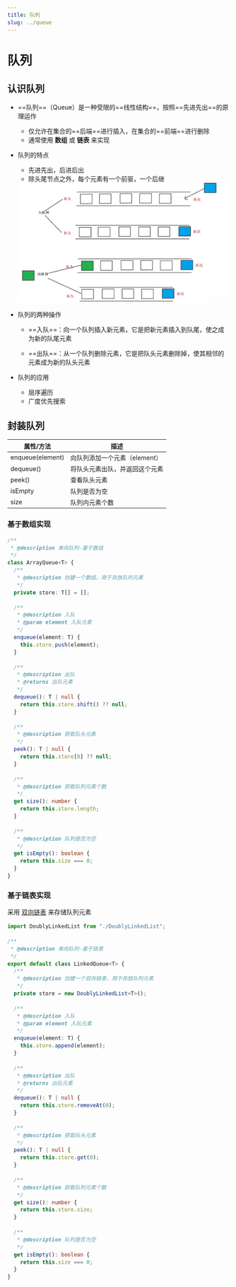 ```yaml
---
title: 队列
slug: ../queue
---
```

# 队列

## 认识队列

- ==队列==（Queue）是一种受限的==线性结构==，按照==先进先出==的原理运作

  - 仅允许在集合的==后端==进行插入，在集合的==前端==进行删除
  - 通常使用 **数组** 或 **链表** 来实现

- 队列的特点

  - 先进先出，后进后出
  - 除头尾节点之外，每个元素有一个前驱，一个后继

  <img src="./images/queue.png" alt="queue" style="zoom:55%;" />

- 队列的两种操作

  - ==入队==：向一个队列插入新元素，它是把新元素插入到队尾，使之成为新的队尾元素

  - ==出队==：从一个队列删除元素，它是把队头元素删除掉，使其相邻的元素成为新的队头元素

- 队列的应用

  - 层序遍历
  - 广度优先搜索



## 封装队列

| 属性/方法        | 描述                           |
| ---------------- | ------------------------------ |
| enqueue(element) | 向队列添加一个元素（element）  |
| dequeue()        | 将队头元素出队，并返回这个元素 |
| peek()           | 查看队头元素                   |
| isEmpty          | 队列是否为空                   |
| size             | 队列内元素个数                 |

### 基于数组实现

```typescript
/**
 * @description 单向队列-基于数组
 */
class ArrayQueue<T> {
  /**
   * @description 创建一个数组，用于存放队列元素
   */
  private store: T[] = [];

  /**
   * @description 入队
   * @param element 入队元素
   */
  enqueue(element: T) {
    this.store.push(element);
  }

  /**
   * @description 出队
   * @returns 出队元素
   */
  dequeue(): T | null {
    return this.store.shift() ?? null;
  }

  /**
   * @description 获取队头元素
   */
  peek(): T | null {
    return this.store[0] ?? null;
  }

  /**
   * @description 获取队列元素个数
   */
  get size(): number {
    return this.store.length;
  }

  /**
   * @description 队列是否为空
   */
  get isEmpty(): boolean {
    return this.size === 0;
  }
}
```



### 基于链表实现

采用 [双向链表](./linkedList/doubly-linkedList#双向链表完整实现) 来存储队列元素

```typescript
import DoublyLinkedList from "./DoublyLinkedList";

/**
 * @description 单向队列-基于链表
 */
export default class LinkedQueue<T> {
  /**
   * @description 创建一个双向链表，用于存放队列元素
   */
  private store = new DoublyLinkedList<T>();

  /**
   * @description 入队
   * @param element 入队元素
   */
  enqueue(element: T) {
    this.store.append(element);
  }

  /**
   * @description 出队
   * @returns 出队元素
   */
  dequeue(): T | null {
    return this.store.removeAt(0);
  }

  /**
   * @description 获取队头元素
   */
  peek(): T | null {
    return this.store.get(0);
  }

  /**
   * @description 获取队列元素个数
   */
  get size(): number {
    return this.store.size;
  }

  /**
   * @description 队列是否为空
   */
  get isEmpty(): boolean {
    return this.size === 0;
  }
}
```
